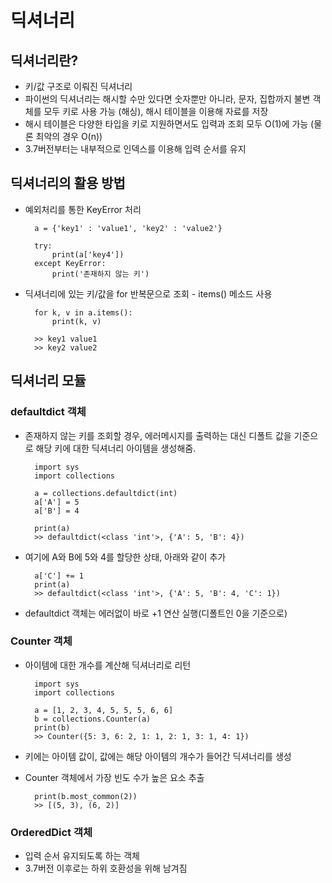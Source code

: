 # 딕셔너리

## 딕셔너리란?
* 키/값 구조로 이뤄진 딕셔너리
* 파이썬의 딕셔너리는 해시할 수만 있다면 숫자뿐만 아니라, 문자, 집합까지 불변 객체를 모두 키로 사용 가능 (해싱), 해시 테이블을 이용해 자료를 저장
* 해시 테이블은 다양한 타입을 키로 지원하면서도 입력과 조회 모두 O(1)에 가능 (물론 최악의 경우 O(n))
* 3.7버전부터는 내부적으로 인덱스를 이용해 입력 순서를 유지

## 딕셔너리의 활용 방법
* 예외처리를 통한 KeyError 처리

        a = {'key1' : 'value1', 'key2' : 'value2'}

        try:
            print(a['key4'])
        except KeyError:
            print('존재하지 않는 키')

* 딕셔너리에 있는 키/값을 for 반복문으로 조회 - items() 메소드 사용

        for k, v in a.items():
            print(k, v)

        >> key1 value1
        >> key2 value2

## 딕셔너리 모듈

### defaultdict 객체
* 존재하지 않는 키를 조회할 경우, 에러메시지를 출력하는 대신 디폴트 값을 기준으로 해당 키에 대한 딕셔너리 아이템을 생성해줌.

        import sys
        import collections

        a = collections.defaultdict(int)
        a['A'] = 5
        a['B'] = 4

        print(a)
        >> defaultdict(<class 'int'>, {'A': 5, 'B': 4})

* 여기에 A와 B에 5와 4를 할당한 상태, 아래와 같이 추가

        a['C'] += 1
        print(a)
        >> defaultdict(<class 'int'>, {'A': 5, 'B': 4, 'C': 1})

* defaultdict 객체는 에러없이 바로 +1 연산 실행(디폴트인 0을 기준으로)

### Counter 객체
* 아이템에 대한 개수를 계산해 딕셔너리로 리턴

        import sys
        import collections

        a = [1, 2, 3, 4, 5, 5, 5, 6, 6]
        b = collections.Counter(a)
        print(b)
        >> Counter({5: 3, 6: 2, 1: 1, 2: 1, 3: 1, 4: 1})

* 키에는 아이템 값이, 값에는 해당 아이템의 개수가 들어간 딕셔너리를 생성
* Counter 객체에서 가장 빈도 수가 높은 요소 추출

        print(b.most_common(2))
        >> [(5, 3), (6, 2)]

### OrderedDict 객체
* 입력 순서 유지되도록 하는 객체
* 3.7버전 이후로는 하위 호환성을 위해 남겨짐